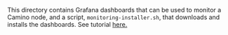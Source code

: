 This directory contains Grafana dashboards that can be used to monitor a Camino node, and a script, `monitoring-installer.sh`, that downloads and installs the dashboards. See tutorial [here.](https://docs.avax.network/nodes/maintain/setting-up-node-monitoring)